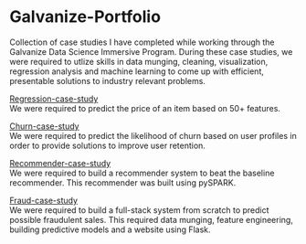 # Galvanize-Portfolio
Collection of case studies I have completed while working through the Galvanize Data Science Immersive Program. During these case studies, we were required to utlize skills in data munging, cleaning, visualization, regression analysis and machine learning to come up with efficient, presentable solutions to industry relevant problems.

[Regression-case-study](https://github.com/maxgrossenbacher/Galvanize-Portfolio/tree/master/regression_case_study)  
We were required to predict the price of an item based on 50+ features.

[Churn-case-study](https://github.com/maxgrossenbacher/Galvanize-Portfolio/tree/master/churn_case_study)  
We were required to predict the likelihood of churn based on user profiles in order to provide solutions to improve user retention.

[Recommender-case-study](https://github.com/maxgrossenbacher/Galvanize-Portfolio/tree/master/recommender_case_study)  
We were required to build a recommender system to beat the baseline recommender. This recommender was built using pySPARK.

[Fraud-case-study](https://github.com/maxgrossenbacher/Galvanize-Portfolio/tree/master/fraud_detection_case_study)  
We were required to build a full-stack system from scratch to predict possible fraudulent sales. This required data munging, feature engineering, building predictive models and a website using Flask.
